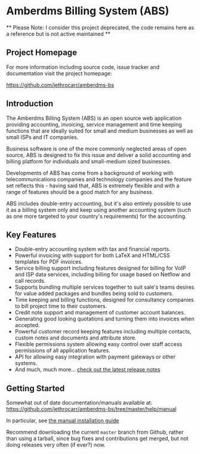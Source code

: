 # Amberdms Billing System (ABS)

** Please Note: I consider this project deprecated, the code remains here as a reference but is not active maintained **

## Project Homepage

For more information including source code, issue tracker and documentation
visit the project homepage:

https://github.com/jethrocarr/amberdms-bs


## Introduction

The Amberdms Billing System (ABS) is an open source web application providing
accounting, invoicing, service management and time keeping functions that are
ideally suited for small and medium businesses as well as small ISPs and IT
companies.

Business software is one of the more commonly neglected areas of open source,
ABS is designed to fix this issue and deliver a solid accounting and billing
platform for individuals and small-medium sized businesses.

Developments of ABS has come from a background of working with
telecommunications companies and technology companies and the feature set
reflects this - having said that, ABS is extremely flexible and with a range of
features should be a good match for any business.

ABS includes double-entry accounting, but it's also entirely possible to use it
as a billing system only and keep using another accounting system (such as one
more targeted to your country's requirements) for the accounting.


## Key Features

* Double-entry accounting system with tax and financial reports.
* Powerful invoicing with support for both LaTeX and HTML/CSS templates for PDF invoices.
* Service billing support including features designed for billing for VoIP and ISP data services, including billing for usage based on Netflow and call records.
* Supports bundling multiple services together to suit sale's teams desires for value added packages and bundles being sold to customers.
* Time keeping and billing functions, designed for consultancy companies to bill project time to their customers.
* Credit note support and management of customer account balances.
* Generating good looking quotations and turning them into invoices when accepted.
* Powerful customer record keeping features including multiple contacts, custom notes and documents and attribute store.
* Flexible permissions system allowing easy control over staff access permissions of all application features.
* API for allowing easy integration with payment gateways or other systems.
* And much, much more... [check out the latest release notes](https://projects.jethrocarr.com/p/oss-amberdms-bs/source/tree/HEAD/trunk/help/docs/RELEASE_NOTES)


## Getting Started

Somewhat out of date documentation/manuals available at:
https://github.com/jethrocarr/amberdms-bs/tree/master/help/manual

In particular, see [the manual installation guide](https://github.com/jethrocarr/amberdms-bs/blob/master/help/manual/amberdms_billing_system_install_manual.pdf)

Recommend downloading the current `master` branch from Github, rather than
using a tarball, since bug fixes and contributions get merged, but not
doing releases very often (if ever?) now.

